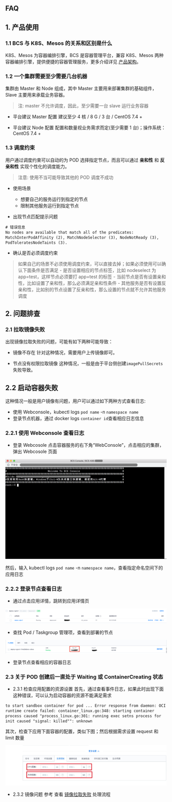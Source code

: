 ## FAQ


## 1. 产品使用

### 1.1 BCS 与 K8S、Mesos 的关系和区别是什么

K8S、Mesos 为容器编排引擎，BCS 是容器管理平台，兼容 K8S、Mesos 两种容器编排引擎，提供便捷的容器管理服务，更多介绍详见 [产品架构](Architecture/Architecture.md)。



### 1.2 一个集群需要至少需要几台机器

集群由 Master 和 Node 组成，其中 Master 主要用来部署集群的基础组件，Slave 主要用来承载业务容器。

> 注: master 不允许调度，因此，至少需要一台 slave 运行业务容器


- 平台建议 Master 配置
  建议至少 4 核 / 8 G / 3 台 / CentOS 7.4 +

- 平台建议 Node 配置
   配置和数量视业务需求而定(至少需要 1 台)；操作系统：CentOS 7.4 +

### 1.3 调度约束

用户通过调度约束可以自动的为 POD 选择指定节点，而且可以通过 **亲和性** 和 **反亲和性** 实现个性化的调度能力。

> 注意: 使用不当可能导致其他的 POD 调度不成功

- 使用场景
    - 想要自己的服务运行到指定的节点
    - 限制其他服务运行到指定节点

- 出现节点匹配提示问题
```plain
# 错误信息
No nodes are available that match all of the predicates: MatchInterPodAffinity (2), MatchNodeSelector (3), NodeNotReady (3), PodToleratesNodeTaints (3).
```

-  确认是否必须调度约束
> 如果自己的场景不必须使用调度约束，可以直接去掉；如果必须使用可以确认下面条件是否满足
    - 是否设置相应的节点标签，比如 nodeselect 为 app=test，这样节点必须要打 app=test 的标签
    - 当前节点是否有设置亲和性，比如设置了亲和性，那么必须满足亲和性条件
    - 其他服务是否有设置反亲和性，比如别的节点设置了反亲和性，那么设置的节点就不允许其他服务调度


## 2. 问题排查

### 2.1 拉取镜像失败 

出现镜像拉取失败的问题，可能有如下两种可能导致：

- 镜像不存在
针对这种情况，需要用户上传镜像即可。

- 节点没有权限拉取镜像
这种情况，一般是由于平台侧创建`imagePullSecrets`失败导致。


## 2.2 启动容器失败

这种情况一般是用户镜像有问题，用户可以通过如下两种方式查看日志:
- 使用 Webconsole，kubectl logs `pod name` -n `namespace name`
- 登录节点机器，通过 docker logs `container id`查看相应日志信息


### 2.2.1 使用 Webconsole 查看日志

- 登录 Webcosole
点击容器服务的右下角“WebConsole”，点击相应的集群，弹出 Webcosole 页面

![webconsole](media/web-console.png)

然后，输入 kubectl logs `pod name` -n `namespace name`，查看指定命名空间下的应用日志

### 2.2.2 登录节点查看日志

- 通过点击应用详情，跳转到应用详情页

![点击查看详情](media/app.jpg)

- 查找 Pod / Taskgroup 管理项，查看到部署的节点

![应用详情](media/taskgroup_pod.jpg)

- 登录节点查看相应的容器日志




### 2.3 关于 POD 创建后一直处于 Waiting 或 ContainerCreating 状态

- 2.3.1 检查应用配置的资源设置
首先，通过查看事件日志，如果此时出现下面这种错误，可以认为启动容器的资源不能满足需求
```plain
to start sandbox container for pod ... Error response from daemon: OCI runtime create failed: container_linux.go:348: starting container process caused "process_linux.go:301: running exec setns process for init caused "signal: killed"": unknown
```

其次，检查下应用下面容器的配置，类似下图；然后根据需求设置 request 和 limit 数量

![应用资源限制](media/res_limit.jpg)

- 2.3.2 镜像问题
参考 查看 [镜像拉取失败](#imagePullFail) 处理流程
